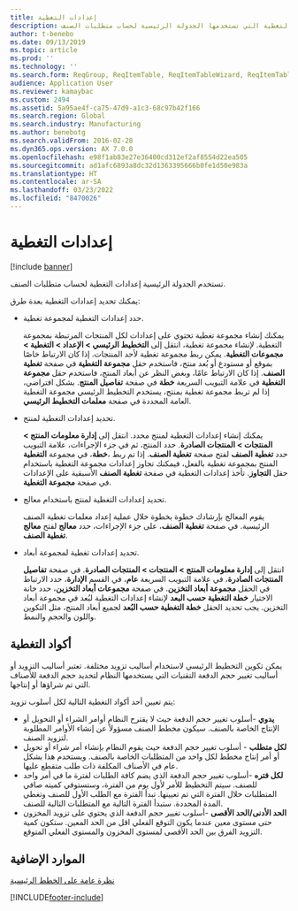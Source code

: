 ```yaml
---
title: إعدادات التغطية
description: يوفر هذا الموضوع معلومات حول إعدادات التغطية التي تستخدمها الجدولة الرئيسية لحساب متطلبات الصنف.
author: t-benebo
ms.date: 09/13/2019
ms.topic: article
ms.prod: ''
ms.technology: ''
ms.search.form: ReqGroup, ReqItemTable, ReqItemTableWizard, ReqItemTableSetup
audience: Application User
ms.reviewer: kamaybac
ms.custom: 2494
ms.assetid: 5a95ae4f-ca75-47d9-a1c3-68c97b42f166
ms.search.region: Global
ms.search.industry: Manufacturing
ms.author: benebotg
ms.search.validFrom: 2016-02-28
ms.dyn365.ops.version: AX 7.0.0
ms.openlocfilehash: e98f1ab83e27e36400cd312ef2af8554d22ea505
ms.sourcegitcommit: ad1afc6893a8dc32d1363395666b0fe1d50e983a
ms.translationtype: HT
ms.contentlocale: ar-SA
ms.lasthandoff: 03/23/2022
ms.locfileid: "8470026"
---
```

# <a name="coverage-settings"></a>إعدادات التغطية

[!include [banner](../includes/banner.md)]

تستخدم الجدولة الرئيسية إعدادات التغطية لحساب متطلبات الصنف.

يمكنك تحديد إعدادات التغطية بعدة طرق:

- حدد إعدادات التغطية لمجموعة تغطية.

    يمكنك إنشاء مجموعة تغطية تحتوي على إعدادات لكل المنتجات المرتبطة بمجموعة التغطية. لإنشاء مجموعة تغطية، انتقل إلى **التخطيط الرئيسي &gt; الإعداد &gt; التغطية &gt; مجموعات التغطية**. يمكن ربط مجموعة تغطية لأحد المنتجات. إذا كان الارتباط خاصًا بموقع أو مستودع أو بُعد منتج، فاستخدم حقل **مجموعة التغطية** في صفحة **تغطية الصنف**. إذا كان الارتباط عامًا، وبغض النظر عن أبعاد المنتج، فاستخدم حقل **مجموعة التغطية** في علامة التبويب السريعة **خطة** في صفحة **تفاصيل المنتج**. بشكل افتراضي، إذا لم تربط مجموعة تغطية بمنتج، يستخدم التخطيط الرئيسي مجموعة التغطية العامة المحددة في صفحة **معلمات التخطيط الرئيسي**.

- تحديد إعدادات التغطية لمنتج.

    يمكنك إنشاء إعدادات التغطية لمنتج محدد. انتقل إلى **إدارة معلومات المنتج‬ &gt; المنتجات &gt; المنتجات الصادرة**. حدد المنتج، ثم في جزء الإجراءات، علامة التبويب **خطة**، في مجموعة **التغطية‏‎**، حدد **تغطية الصنف** لفتح صفحة **تغطية الصنف**. إذا تم ربط المنتج بمجموعة تغطية بالفعل، فيمكنك تجاوز إعدادات مجموعة التغطية باستخدام حقل **التجاوز**. تأخذ إعدادات التغطية في صفحة **تغطية الصنف** الأسبقية على الإعدادات في صفحة **مجموعة التغطية**.

- تحديد إعدادات التغطية لمنتج باستخدام معالج.

    يقوم المعالج بإرشادك خطوة بخطوة خلال عملية إعداد معلمات تغطية الصنف الرئيسية.‬ في صفحة **تغطية الصنف**، على جزء الإجراءات، حدد **معالج** لفتح **معالج تغطية الصنف**.

- تحديد إعدادات تغطية لمجموعة أبعاد.

    انتقل إلى **إدارة معلومات المنتج‬ &gt; المنتجات &gt; المنتجات الصادرة**. في صفحة **تفاصيل المنتجات الصادرة‬**، في علامة التبويب السريعة **عام**، في القسم **الإدارة**، حدد الارتباط في الحقل **مجموعة أبعاد التخزين**. في صفحة **مجموعات أبعاد التخزين**، حدد خانة الاختيار **خطة التغطية حسب البعد** لإنشاء إعدادات التغطية لبُعد في مجموعة أبعاد التخزين. يجب تحديد الحقل **خطة التغطية حسب البُعد** لجميع أبعاد المنتج، مثل التكوين واللون والحجم والنمط.


## <a name="coverage-codes"></a>أكواد التغطية

يمكن تكوين التخطيط الرئيسي لاستخدام أساليب تزويد مختلفة. تعتبر أساليب التزويد أو أساليب تغيير حجم الدفعة التقنيات التي يستخدمها النظام لتحديد حجم الدفعة للأصناف التي تم شراؤها أو إنتاجها. 

يتم تعيين أحد أكواد التغطية التالية لكل أسلوب تزويد:

- **يدوي** -أسلوب تغيير حجم الدفعة حيث لا يقترح النظام أوامر الشراء أو التحويل أو الإنتاج الخاصة بالصنف. سيكون مخطط الصنف مسؤولاً عن إنشاء الأوامر المطلوبة لتزويد الصنف.
- **لكل متطلب** - أسلوب تغيير حجم الدفعة حيث يقوم النظام بإنشاء أمر شراء أو تحويل أو أمر إنتاج مخطط لكل واحد من المتطلبات الخاصة بالصنف. ويستخدم هذا بشكل عام في الأصناف المكلفة ذات طلب متقطع عليها.  
- **لكل فتره** -أسلوب تغيير حجم الدفعة الذي يضم كافة الطلبات لفترة ما في أمر واحد للصنف. سيتم التخطيط للأمر لأول يوم من الفترة، وستستوفي كميته صافي المتطلبات خلال الفترة التي تم تعيينها. تبدأ الفترة مع الطلب الأول للصنف وتغطي المدة المحددة. ستبدأ الفترة التالية مع المتطلبات التالية للصنف.
- **الحد الأدنى/الحد الأقصى** -أسلوب تغيير حجم الدفعة الذي يحتوي على تزويد المخزون حتى مستوى معين عندما يكون التوقع الفعلي اقل من الحد المعين. ستكون كمية التزويد الفرق بين الحد الأقصى لمستوى المخزون والمستوى الفعلي المتوقع.


## <a name="additional-resources"></a>الموارد الإضافية

[نظرة عامة على الخطط الرئيسية](master-plans.md)


[!INCLUDE[footer-include](../../includes/footer-banner.md)]